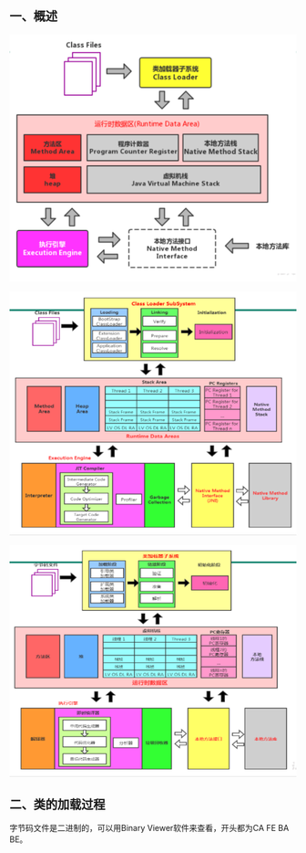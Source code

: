 ## 一、概述

![image-20200617125235184](../../images/image-20200617125235184.png)



![image-20200617125306375](../../images/image-20200617125306375.png)



![image-20200617125352569](../../images/image-20200617125352569.png)

## 二、类的加载过程

字节码文件是二进制的，可以用Binary Viewer软件来查看，开头都为CA FE BA BE。



